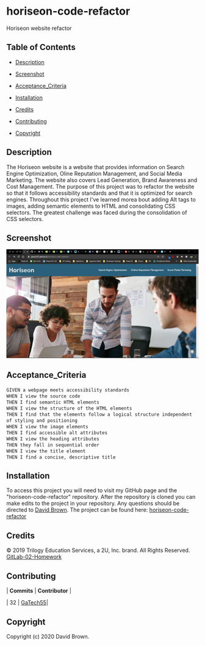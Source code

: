 # horiseon-code-refactor

Horiseon website refactor

## Table of Contents

- [Description](#description)

- [Screenshot](#screenshot)

- [Acceptance_Criteria](#acceptance-criteria)

- [Installation](#installation)

- [Credits](#credits)

- [Contributing](#contributing)

- [Copyright](#copyright)

## Description

The Horiseon website is a website that provides information on Search Engine Optimization, Oline Reputation Management, and Social Media Marketing. The website also covers Lead Generation, Brand Awareness and Cost Management. The purpose of this project was to refactor the website so that it follows accessibility standards and that it is optimized for search engines. Throughout this project I've learned morea bout adding Alt tags to images, adding semantic elements to HTML and consolidating CSS selectors. The greatest challenge was faced during the consolidation of CSS selectors.

## Screenshot

![Horiseon_Webpage](./assets/images/HoriseonWebsite.JPG)

## Acceptance_Criteria

```
GIVEN a webpage meets accessibility standards
WHEN I view the source code
THEN I find semantic HTML elements
WHEN I view the structure of the HTML elements
THEN I find that the elements follow a logical structure independent of styling and positioning
WHEN I view the image elements
THEN I find accessible alt attributes
WHEN I view the heading attributes
THEN they fall in sequential order
WHEN I view the title element
THEN I find a concise, descriptive title
```

## Installation

To access this project you will need to visit my GitHub page and the "horiseon-code-refactor" repository. After the repository is cloned you can make edits to the project in your repository. Any questions should be directed to [David Brown](mailto:gatech55@gmail.com). The project can be found here: [horiseon-code-refactor](https://github.com/GaTech55/horiseon-code-refactor)

## Credits

© 2019 Trilogy Education Services, a 2U, Inc. brand. All Rights Reserved.
[GitLab-02-Homework](https://gt.bootcampcontent.com/GT-Coding-Boot-Camp/gt-inc-fsf-pt-08-2020-u-c/tree/master/01-HTML-Git-CSS/02-Homework)

## Contributing

| **Commits** | **Contributor** |

| 32 | [GaTech55](https://github.com/GaTech55)|

## Copyright

Copyright (c) 2020 David Brown.
